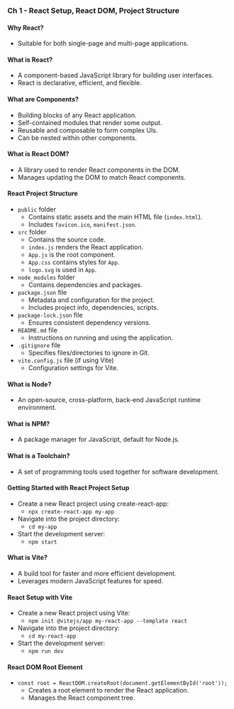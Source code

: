 
### Ch 1 - React Setup, React DOM, Project Structure

#### Why React?
- Suitable for both single-page and multi-page applications.

#### What is React?
- A component-based JavaScript library for building user interfaces.
- React is declarative, efficient, and flexible.

#### What are Components?
- Building blocks of any React application.
- Self-contained modules that render some output.
- Reusable and composable to form complex UIs.
- Can be nested within other components.

#### What is React DOM?
- A library used to render React components in the DOM.
- Manages updating the DOM to match React components.

#### React Project Structure
- `public` folder
    - Contains static assets and the main HTML file (`index.html`).
    - Includes `favicon.ico`, `manifest.json`.
- `src` folder
    - Contains the source code.
    - `index.js` renders the React application.
    - `App.js` is the root component.
    - `App.css` contains styles for `App`.
    - `logo.svg` is used in `App`.
- `node_modules` folder
    - Contains dependencies and packages.
- `package.json` file
    - Metadata and configuration for the project.
    - Includes project info, dependencies, scripts.
- `package-lock.json` file
    - Ensures consistent dependency versions.
- `README.md` file
    - Instructions on running and using the application.
- `.gitignore` file
    - Specifies files/directories to ignore in Git.
- `vite.config.js` file (if using Vite)
    - Configuration settings for Vite.

#### What is Node?
- An open-source, cross-platform, back-end JavaScript runtime environment.

#### What is NPM?
- A package manager for JavaScript, default for Node.js.

#### What is a Toolchain?
- A set of programming tools used together for software development.

#### Getting Started with React Project Setup
- Create a new React project using create-react-app:
    - `npx create-react-app my-app`
- Navigate into the project directory:
    - `cd my-app`
- Start the development server:
    - `npm start`

#### What is Vite?
- A build tool for faster and more efficient development.
- Leverages modern JavaScript features for speed.

#### React Setup with Vite
- Create a new React project using Vite:
    - `npm init @vitejs/app my-react-app --template react`
- Navigate into the project directory:
    - `cd my-react-app`
- Start the development server:
    - `npm run dev`

#### React DOM Root Element
- `const root = ReactDOM.createRoot(document.getElementById('root'));`
    - Creates a root element to render the React application.
    - Manages the React component tree.
